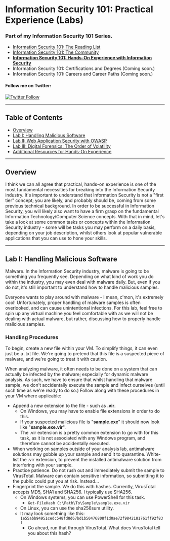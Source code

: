 # Information Security 101: Practical Experience (Labs)

### Part of my Information Security 101 Series.
- [Information Security 101: The Reading List](https://github.com/MalwareJedi/infosec101-reading)
- [Information Security 101: The Community](https://github.com/MalwareJedi/infosec101-community)
- **[Information Security 101: Hands-On Experience with Information Security](https://github.com/MalwareJedi/infosec101-labs)**
- Information Security 101: Certifications and Degrees (Coming soon.)
- Information Security 101: Careers and Career Paths (Coming soon.)

#### Follow me on Twitter:
[![Twitter Follow](https://img.shields.io/twitter/follow/MalwareJedi.svg?style=social&label=Follow%20%40MalwareJedi)](https://twitter.com/MalwareJedi)

--- 

## Table of Contents
- [Overview]()
- [Lab I: Handling Malicious Software]()
- [Lab II: Web Application Security with OWASP]()
- [Lab III: Digital Forensics: The Order of Volatility]()
- [Additional Resources for Hands-On Experience]()

---

## Overview

I think we can all agree that practical, hands-on experience is one of the most fundamental necessities for breaking into the Information Security industry. It's important to understand that Information Security is not a "first tier" concept; you are likely, and probably should be, coming from some previous technical background. In order to be successful in Information Security, you will likely also want to have a firm grasp on the fundamental Information Technology/Computer Science concepts. With that in mind, let's take a look at some common tasks or concepts within the Information Security industry - some will be tasks you may perform on a daily basis, depending on your job description, whilst others look at popular vulnerable applications that you can use to hone your skills.

---

## Lab I: Handling Malicious Software

Malware. In the Information Security industry, malware is going to be something you frequently see. Depending on what kind of work you do within the industry, you may even deal with malware daily. But, even if you do not, it's still important to understand how to handle malicious samples.

Everyone wants to play around with malware - I mean, c'mon, it's extremely cool! Unfortunately, proper handling of malware samples is often overlooked, and can cause unintentional infections. For this lab, feel free to spin up any virtual machine you feel comfortable with as we will not be dealing with actual malware, but rather, discussing how to properly handle malicious samples. 

### Handling Procedures

To begin, create a new file within your VM. To simplify things, it can even just be a .txt file. We're going to pretend that this file is a suspected piece of malware, and we're going to treat it with caution.

When analyzing malware, it often needs to be done on a system that can actually be infected by the malware; especially for dynamic malware analysis. As such, we have to ensure that whilst handling that malware sample, we don't accidentally execute the sample and infect ourselves (until such time as we're ready to do so.) Follow along with these procedures in your VM where applicable:

- Append a new extension to the file - such as **.vir**. 
  - On Windows, you may have to enable file extensions in order to do this.
  - If your suspected malicious file is "**sample.exe**" it should now look like "**sample.exe.vir**".
  - The .vir extension is a pretty common extension to go with for this task, as it is not associated with any Windows program, and therefore cannot be accidentally executed.
- When working on samples outside of your analysis lab, antimalware solutions may gobble up your sample and send it to quarantine. White-list the .vir extension, to prevent the installed antimalware solution from interfering with your sample.
- Practice patience. Do not rush out and immediately submit the sample to VirusTotal. Malware can contain sensitive information, so submitting it to the public could put you at risk. Instead...
- Fingerprint the sample. We do this with hashes. Currently, VirusTotal accepts MD5, SHA1 and SHA256. I typically use SHA256.
  - On Windows systems, you can use PowerShell for this task.
    - ```Get-FileHash C:\Path\To\Sample\sample.exe.vir```
  - On Linux, you can use the sha256sum utility.
  - It may look something like this: ```1e55abb94951cedc548fd8d67bd1b50476808f1d0ae72f9842181761ff92f83f```
    - Go ahead, run that through VirusTotal. What does VirusTotal tell you about this hash?
